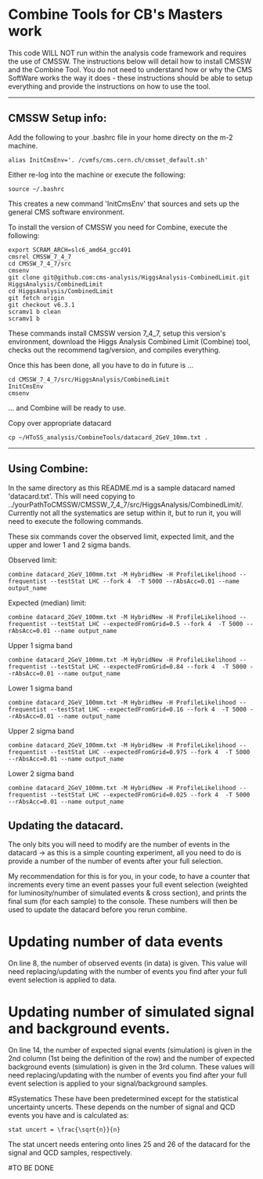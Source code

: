 # Combine Tools for CB's Masters work

This code WILL NOT run within the analysis code framework and requires the use of CMSSW. The instructions below will detail how to install CMSSW and the Combine Tool.
You do not need to understand how or why the CMS SoftWare works the way it does - these instructions should be able to setup everything and provide the instructions
on how to use the tool.

***

## CMSSW Setup info:

Add the following to your .bashrc file in your home directy on the m-2 machine.

```
alias InitCmsEnv='. /cvmfs/cms.cern.ch/cmsset_default.sh'
```

Either re-log into the machine or execute the following:

```
source ~/.bashrc 
```

This creates a new command 'InitCmsEnv' that sources and sets up the general CMS software environment.

To install the version of CMSSW you need for Combine, execute the following:

```
export SCRAM_ARCH=slc6_amd64_gcc491
cmsrel CMSSW_7_4_7
cd CMSSW_7_4_7/src 
cmsenv
git clone git@github.com:cms-analysis/HiggsAnalysis-CombinedLimit.git HiggsAnalysis/CombinedLimit
cd HiggsAnalysis/CombinedLimit
git fetch origin
git checkout v6.3.1
scramv1 b clean
scramv1 b
```

These commands install CMSSW version 7_4_7, setup this version's environment, download the Higgs Analysis Combined Limit (Combine) tool, checks out the recommend tag/version, and compiles everything.

Once this has been done, all you have to do in future is ...

```
cd CMSSW_7_4_7/src/HiggsAnalysis/CombinedLimit
InitCmsEnv
cmsenv
```

... and Combine will be ready to use.

Copy over appropriate datacard

```
cp ~/HToSS_analysis/CombineTools/datacard_2GeV_10mm.txt .
```
***

## Using Combine:

In the same directory as this README.md is a sample datacard named 'datacard.txt'. This will need copying to ../yourPathToCMSSW/CMSSW_7_4_7/src/HiggsAnalysis/CombinedLimit/.
Currently not all the systematics are setup within it, but to run it, you will need to execute the following commands.

These six commands cover the observed limit, expected limit, and the upper and lower 1 and 2 sigma bands.

Observed limit:
```
combine datacard_2GeV_100mm.txt -M HybridNew -H ProfileLikelihood --frequentist --testStat LHC --fork 4  -T 5000 --rAbsAcc=0.01 --name output_name
```

Expected (median) limit:
```
combine datacard_2GeV_100mm.txt -M HybridNew -H ProfileLikelihood --frequentist --testStat LHC --expectedFromGrid=0.5 --fork 4  -T 5000 --rAbsAcc=0.01 --name output_name
```

Upper 1 sigma band
```
combine datacard_2GeV_100mm.txt -M HybridNew -H ProfileLikelihood --frequentist --testStat LHC --expectedFromGrid=0.84 --fork 4  -T 5000 --rAbsAcc=0.01 --name output_name
```

Lower 1 sigma band
```
combine datacard_2GeV_100mm.txt -M HybridNew -H ProfileLikelihood --frequentist --testStat LHC --expectedFromGrid=0.16 --fork 4  -T 5000 --rAbsAcc=0.01 --name output_name
```

Upper 2 sigma band
```
combine datacard_2GeV_100mm.txt -M HybridNew -H ProfileLikelihood --frequentist --testStat LHC --expectedFromGrid=0.975 --fork 4  -T 5000 --rAbsAcc=0.01 --name output_name
```

Lower 2 sigma band
```
combine datacard_2GeV_100mm.txt -M HybridNew -H ProfileLikelihood --frequentist --testStat LHC --expectedFromGrid=0.025 --fork 4  -T 5000 --rAbsAcc=0.01 --name output_name
```

## Updating the datacard.

The only bits you will need to modify are the number of events in the datacard -> as this is a simple counting experiment, all you need to do is provide a number of the number of events after your full selection.

My recommendation for this is for you, in your code, to have a counter that increments every time an event passes your full event selection (weighted for luminosity/number of simulated events & cross section), and
prints the final sum (for each sample) to the console. These numbers will then be used to update the datacard before you rerun combine.

# Updating number of data events
On line 8, the number of observed events (in data) is given. This value will need replacing/updating with the number of events you find after your full event selection is applied to data.

# Updating number of simulated signal and background events.
On line 14, the number of expected signal events (simulation) is given in the 2nd column (1st being the definition of the row) and the number of expected background events (simulation) is given in the 3rd column.
These values will need replacing/updating with the number of events you find after your full event selection is applied to your signal/background samples.

#Systematics
These have been predetermined except for the statistical uncertainty uncerts. These depends on the number of signal and QCD events you have and is calculated as:

```
stat uncert = \frac{\sqrt{n}}{n}
```

The stat uncert needs entering onto lines 25 and 26 of the datacard for the signal and QCD samples, respectively.


#TO BE DONE

